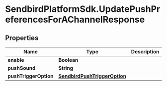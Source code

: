 # SendbirdPlatformSdk.UpdatePushPreferencesForAChannelResponse

## Properties

Name | Type | Description | Notes
------------ | ------------- | ------------- | -------------
**enable** | **Boolean** |  | [optional] 
**pushSound** | **String** |  | [optional] 
**pushTriggerOption** | [**SendbirdPushTriggerOption**](SendbirdPushTriggerOption.md) |  | [optional] 


